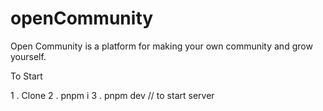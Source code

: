 # openCommunity
Open Community is a platform for making your own community and grow yourself.

To Start 

1 . Clone 
2 . pnpm i 
3 . pnpm dev // to start server
